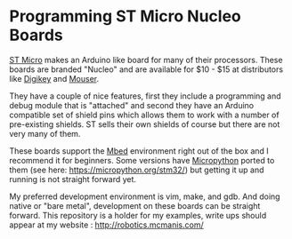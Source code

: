 # Programming ST Micro Nucleo Boards

[ST Micro](https://www.st.com/en/evaluation-tools/stm32-nucleo-boards.html)
makes an Arduino like board for many of their processors. These boards are
branded "Nucleo" and are available for $10 - $15 at distributors like
[Digikey](https://www.digikey.com/products/en/development-boards-kits-programmers/evaluation-boards-embedded-mcu-dsp/786?k=nucleo)
and
[Mouser](https://www.mouser.com/Embedded-Solutions/Engineering-Tools/Embedded-Processor-Development-Kits/Development-Boards-Kits-ARM/_/N-cxd2t?Keyword=nucleo&FS=True).

They have a couple of nice features, first they include a programming and debug
module that is "attached" and second they have an Arduino compatible set
of shield pins which allows them to work with a number of pre-existing shields.
ST sells their own shields of course but there are not very many of them.

These boards support the [Mbed](https://os.mbed.com/) environment right out 
of the box and I recommend it for beginners. Some versions have
[Micropython](https://micropython.org/) ported to them 
(see here: https://micropython.org/stm32/) but getting it up and running is
not straight forward yet.

My preferred development environment is vim, make, and gdb. And doing native
or "bare metal", development on these boards can be straight forward. This
repository is a holder for my examples, write ups should appear at my
website : http://robotics.mcmanis.com/

